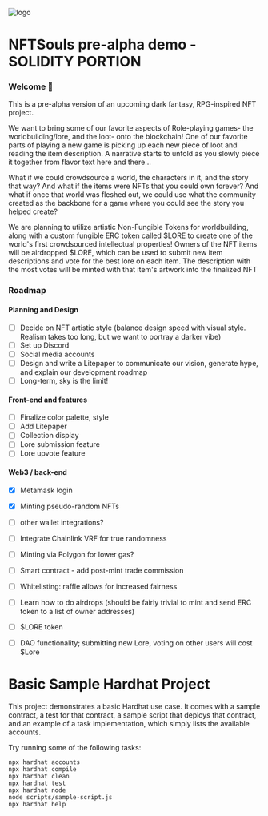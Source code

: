 
![logo](https://i.imgur.com/Cu3FRhq.png)

# NFTSouls pre-alpha demo - SOLIDITY PORTION

### **Welcome 👋**
This is a pre-alpha version of an upcoming dark fantasy, RPG-inspired NFT project. 

We want to bring some of our favorite aspects of Role-playing games- the worldbuilding/lore, and the loot- onto the blockchain!
One of our favorite parts of playing a new game is picking up each new piece of loot and reading the item description. A narrative starts to unfold as you slowly piece it together from flavor text here and there...

What if we could crowdsource a world, the characters in it, and the story that way? And what if the items were NFTs that you could own forever? And what if once that world was fleshed out, we could use what the community created as the backbone for a game where you could see the story you helped create?

We are planning to utilize artistic Non-Fungible Tokens for worldbuilding, along with a custom fungible ERC token called $LORE to create one of the world's first crowdsourced intellectual properties! Owners of the NFT items will be airdropped $LORE, which can be used to submit new item descriptions and vote for the best lore on each item. The description with the most votes will be minted with that item's artwork into the finalized NFT

### Roadmap

#### Planning and Design
- [ ] Decide on NFT artistic style (balance design speed with visual style. Realism takes too long, but we want to portray a darker vibe)
- [ ] Set up Discord
- [ ] Social media accounts
- [ ] Design and write a Litepaper to communicate our vision, generate hype, and explain our development roadmap
- [ ] Long-term, sky is the limit! 

#### Front-end and features
- [ ] Finalize color palette, style
- [ ] Add Litepaper
- [ ] Collection display
- [ ] Lore submission feature
- [ ] Lore upvote feature

#### Web3 / back-end
- [x] Metamask login
- [x] Minting pseudo-random NFTs
- [ ] other wallet integrations?
- [ ] Integrate Chainlink VRF for true randomness
- [ ] Minting via Polygon for lower gas?
- [ ] Smart contract - add post-mint trade commission
- [ ] Whitelisting: raffle allows for increased fairness
- [ ] Learn how to do airdrops (should be fairly trivial to mint and send ERC token to a list of owner addresses)
- [ ] $LORE token
- [ ] DAO functionality; submitting new Lore, voting on other users will cost $Lore



# Basic Sample Hardhat Project

This project demonstrates a basic Hardhat use case. It comes with a sample contract, a test for that contract, a sample script that deploys that contract, and an example of a task implementation, which simply lists the available accounts.

Try running some of the following tasks:

```shell
npx hardhat accounts
npx hardhat compile
npx hardhat clean
npx hardhat test
npx hardhat node
node scripts/sample-script.js
npx hardhat help
```

